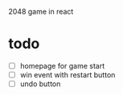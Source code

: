 2048 game in react
# todo
- [ ] homepage for game start
- [ ] win event with restart button
- [ ] undo button
